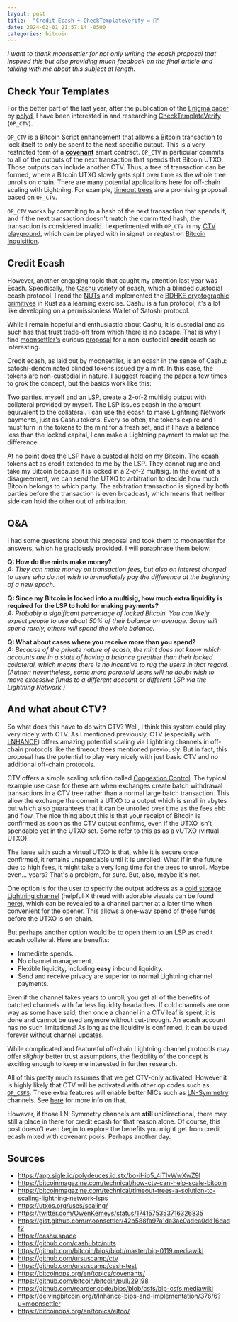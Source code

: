 ```yaml
---
layout: post
title:  "Credit Ecash + CheckTemplateVerify = 🧡"
date: 2024-02-01 21:57:14 -0500
categories: bitcoin
---
```


_I want to thank moonsettler for not only writing the ecash proposal that inspired this but also providing much feedback on the final article and talking with me about this subject at length._

## Check Your Templates

For the better part of the last year, after the publication of the [Enigma paper](https://app.sigle.io/polydeuces.id.stx/bo-iHio5_4iTlvWwXwZ9l) by [polyd](https://twitter.com/Polyd_), I have been interested in and researching [CheckTemplateVerify](https://github.com/bitcoin/bips/blob/master/bip-0119.mediawiki) (`OP_CTV`).

`OP_CTV` is a Bitcoin Script enhancement that allows a Bitcoin transaction to lock itself to only be spent to the next specific output. This is a very restricted form of a [__covenant__](https://bitcoinops.org/en/topics/covenants/) smart contract. `OP_CTV` in particular commits to all of the outputs of the next transaction that spends that Bitcoin UTXO. Those outputs can include another CTV. Thus, a tree of transaction can be formed, where a Bitcoin UTXO slowly gets split over time as the whole tree unrolls on chain. There are many potential applications here for off-chain scaling with Lightning. For example, [timeout trees](https://bitcoinmagazine.com/technical/timeout-trees-a-solution-to-scaling-lightning-network-lsps) are a promising proposal based on `OP_CTV`.

`OP_CTV` works by commiting to a hash of the next transaction that spends it, and if the next transaction doesn't match the committed hash, the transaction is considered invalid. I experimented with `OP_CTV` in my [CTV playground](https://github.com/ursuscamp/ctv), which can be played with in signet or regtest on [Bitcoin Inquisition](https://github.com/bitcoin-inquisition/bitcoin).

## Credit Ecash

However, another engaging topic that caught my attention last year was Ecash. Specifically, the [Cashu](https://cashu.space) variety of ecash, which a blinded custodial ecash protocol. I read the [NUTs](https://github.com/cashubtc/nuts) and implemented the [BDHKE cryptographic primitives](https://github.com/ursuscamp/cash-test) in Rust as a learning exercise. Cashu is a fun protocol, it's a lot like developing on a permissionless Wallet of Satoshi protocol.

While I remain hopeful and enthusiastic about Cashu, it is custodial and as such has that trust trade-off from which there is no escape. That is why I find [moonsettler's](https://twitter.com/4moonsettler) curious [proposal](https://gist.github.com/moonsettler/42b588fa97a1da3ac0adea0dd16dadf2) for a non-custodial **credit** ecash so interesting.

Credit ecash, as laid out by moonsettler, is an ecash in the sense of Cashu: satoshi-denominated blinded tokens issued by a mint. In this case, the tokens are non-custodial in nature. I suggest reading the paper a few times to grok the concept, but the basics work like this:

Two parties, myself and an [LSP](https://guide.bolt.fun/guide/lsp), create a 2-of-2 multisig output with collateral provided by myself. The LSP issues ecash in the amount equivalent to the collateral. I can use the ecash to make Lightning Network payments, just as Cashu tokens. Every so often, the tokens expire and I must turn in the tokens to the mint for a fresh set, and if I have a balance less than the locked capital, I can make a Lightning payment to make up the difference.

At no point does the LSP have a custodial hold on my Bitcoin. The ecash tokens act as credit extended to me by the LSP. They cannot rug me and take my Bitcoin because it is locked in a 2-of-2 multisig. In the event of a disagreement, we can send the UTXO to arbitration to decide how much Bitcoin belongs to which party. The arbitration transaction is signed by both parties before the transaction is even broadcast, which means that neither side can hold the other out of arbitration.

## Q&A

I had some questions about this proposal and took them to moonsettler for answers, which he graciously provided. I will paraphrase them below:

__Q: How do the mints make money?__<br>
_A: They can make money on transaction fees, but also on interest charged to users who do not wish to immediately pay the difference at the beginning of a new epoch._

__Q: Since my Bitcoin is locked into a multisig, how much extra liquidity is required for the LSP to hold for making payments?__<br>
_A: Probably a significant percentage of locked Bitcoin. You can likely expect people to use about 50% of their balance on average. Some will spend rarely, others will spend the whole balance._

__Q: What about cases where you receive more than you spend?__<br>
_A: Because of the private nature of ecash, the mint does not know which accounts are in a state of having a balance greather than their locked collateral, which means there is no incentive to rug the users in that regard. (Author: nevertheless, some more paranoid users will no doubt wish to move excessive funds to a different account or different LSP via the Lightning Network.)_

## And what about CTV?

So what does this have to do with CTV? Well, I think this system could play very nicely with CTV. As I mentioned previously, CTV (especially with [LNHANCE](https://github.com/bitcoin/bitcoin/pull/29198)) offers amazing potential scaling via Lightning channels in off-chain protocols like the timeout trees mentioned previously. But in fact, this proposal has the potential to play very nicely with just basic CTV and no additional off-chain protocols.

CTV offers a simple scaling solution called [Congestion Control](https://utxos.org/uses/scaling/). The typical example use case for these are when exchanges create batch withdrawal transactions in a CTV tree rather than a normal large batch transaction. This allow the exchange the commit a UTXO to a output which is small in vbytes but which also guarantees that it can be unrolled over time as the fees ebb and flow. The nice thing about this is that your receipt of Bitcoin is confirmed as soon as the CTV output confirms, even if the UTXO isn't spendable yet in the UTXO set. Some refer to this as as a vUTXO (virtual UTXO).

The issue with such a virtual UTXO is that, while it is secure once confirmed, it remains unspendable until it is unrolled. What if in the future due to high fees, it might take a very long time for the trees to unroll. Maybe even... years? That's a problem, for sure. But, also, maybe it's not.

One option is for the user to specify the output address as a [cold storage Lightning channel](https://utxos.org/uses/batch-channels/) (helpful X thread with adorable visuals can be found [here](https://twitter.com/OwenKemeys/status/1741575353716326835)), which can be revealed to a channel partner at a later time when convenient for the opener. This allows a one-way spend of these funds before the UTXO is on-chain.

But perhaps another option would be to open them to an LSP as credit ecash collateral. Here are benefits:

* Immediate spends.
* No channel management.
* Flexible liquidity, including __easy__ inbound liquidity.
* Send and receive privacy are superior to normal Lightning channel payments.

Even if the channel takes years to unroll, you get all of the benefits of batched channels with far less liquidity headaches. If cold channels are one way as some have said, then once a channel in a CTV leaf is spent, it is done and cannot be used anymore without cut-through. An ecash account has no such limitations! As long as the liquidity is confirmed, it can be used forever without channel updates.

While complicated and featureful off-chain Lightning channel protocols may offer _slightly_ better trust assumptions, the flexibility of the concept is exciting enough to keep me interested in further research.

All of this pretty much assumes that we get CTV-only activated. However it is highly likely that CTV will be activated with other op codes such as [`OP_CSFS`](https://github.com/reardencode/bips/blob/csfs/bip-csfs.mediawiki). These extra features will enable better NICs such as [LN-Symmetry](https://bitcoinops.org/en/topics/eltoo/) channels. See [here](https://delvingbitcoin.org/t/lnhance-bips-and-implementation/376/6?u=moonsettler) for more info on that.

However, if those LN-Symmetry channels are __still__ unidirectional, there may still a place in there for credit ecash for that reason alone. Of course, this post doesn't even begin to explore the benefits you might get from credit ecash mixed with covenant pools. Perhaps another day.

## Sources

* <https://app.sigle.io/polydeuces.id.stx/bo-iHio5_4iTlvWwXwZ9l>
* <https://bitcoinmagazine.com/technical/how-ctv-can-help-scale-bitcoin>
* <https://bitcoinmagazine.com/technical/timeout-trees-a-solution-to-scaling-lightning-network-lsps>
* <https://utxos.org/uses/scaling/>
* <https://twitter.com/OwenKemeys/status/1741575353716326835>
* <https://gist.github.com/moonsettler/42b588fa97a1da3ac0adea0dd16dadf2>
* <https://cashu.space>
* <https://github.com/cashubtc/nuts>
* <https://github.com/bitcoin/bips/blob/master/bip-0119.mediawiki>
* <https://github.com/ursuscamp/ctv>
* <https://github.com/ursuscamp/cash-test>
* <https://bitcoinops.org/en/topics/covenants/>
* <https://github.com/bitcoin/bitcoin/pull/29198>
* <https://github.com/reardencode/bips/blob/csfs/bip-csfs.mediawiki>
* <https://delvingbitcoin.org/t/lnhance-bips-and-implementation/376/6?u=moonsettler>
* <https://bitcoinops.org/en/topics/eltoo/> 
